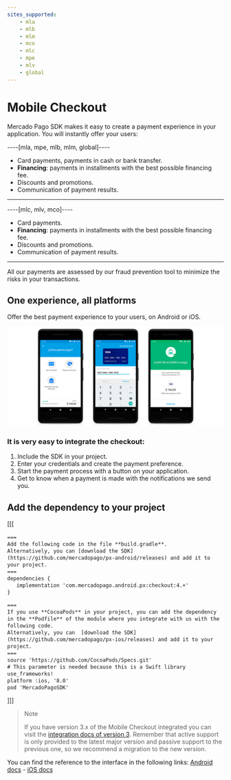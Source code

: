 ```yaml
---
sites_supported:
    - mla
    - mlb
    - mlm
    - mco
    - mlc
    - mpe
    - mlv
    - global
---
```

# Mobile Checkout

Mercado Pago SDK makes it easy to create a payment experience in your application. You will instantly offer your users:

----[mla, mpe, mlb, mlm, global]----
- Card payments, payments in cash or bank transfer.
- **Financing**: payments in installments with the best possible financing fee.
- Discounts and promotions.
- Communication of payment results.
------------
----[mlc, mlv, mco]----
- Card payments.
- **Financing**: payments in installments with the best possible financing fee.
- Discounts and promotions.
- Communication of payment results.
------------

All our payments are assessed by our fraud prevention tool to minimize the risks in your transactions.


## One experience, all platforms

Offer the best payment experience to your users, on Android or iOS.

![Mercado Pago sdk android](/images/mobile-sdk-flow.png)

### It is very easy to integrate the checkout:

1. Include the SDK in your project.
2. Enter your credentials and create the payment preference.
3. Start the payment process with a button on your application.
4. Get to know when a payment is made with the notifications we send you.


## Add the dependency to your project
[[[
```android
===
Add the following code in the file **build.gradle**.
Alternatively, you can [download the SDK](https://github.com/mercadopago/px-android/releases) and add it to your project.
===
dependencies {
   implementation 'com.mercadopago.android.px:checkout:4.+'
}
```
```ios
===
If you use **CocoaPods** in your project, you can add the dependency in the **Podfile** of the module where you integrate with us with the following code.
Alternatively, you can  [download the SDK](https://github.com/mercadopago/px-ios/releases) and add it to your project.
===
source 'https://github.com/CocoaPods/Specs.git'
# This parameter is needed because this is a Swift library
use_frameworks!
platform :ios, '8.0'
pod 'MercadoPagoSDK'
```
]]]

> Note
>
> If you have version 3.x of the Mobile Checkout integrated you can visit the [integration docs of version 3](https://www.mercadopago.com.ar/developers/en/guides/payments/mobile-checkout/v3/introduction).
> Remember that active support is only provided to the latest major version and passive support to the previous one, so we recommend a migration to the new version.

You can find the reference to the interface in the following links: [Android docs](http://mercadopago.github.io/px-android/) - [iOS docs](http://mercadopago.github.io/px-ios/v4/)
